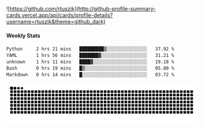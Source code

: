 ![https://github.com/rtuszik](http://github-profile-summary-cards.vercel.app/api/cards/profile-details?username=rtuszik&theme=github_dark)

#### Weekly Stats
<!--START_SECTION:waka-->

```txt
Python     2 hrs 21 mins   █████████▒░░░░░░░░░░░░░░░   37.92 %
YAML       1 hrs 56 mins   ███████▓░░░░░░░░░░░░░░░░░   31.21 %
unknown    1 hrs 11 mins   ████▓░░░░░░░░░░░░░░░░░░░░   19.18 %
Bash       0 hrs 19 mins   █▒░░░░░░░░░░░░░░░░░░░░░░░   05.00 %
Markdown   0 hrs 14 mins   █░░░░░░░░░░░░░░░░░░░░░░░░   03.72 %
```

<!--END_SECTION:waka-->

![](https://raw.githubusercontent.com/rtuszik/rtuszik/output/github-contribution-grid-snake-dark.svg)
